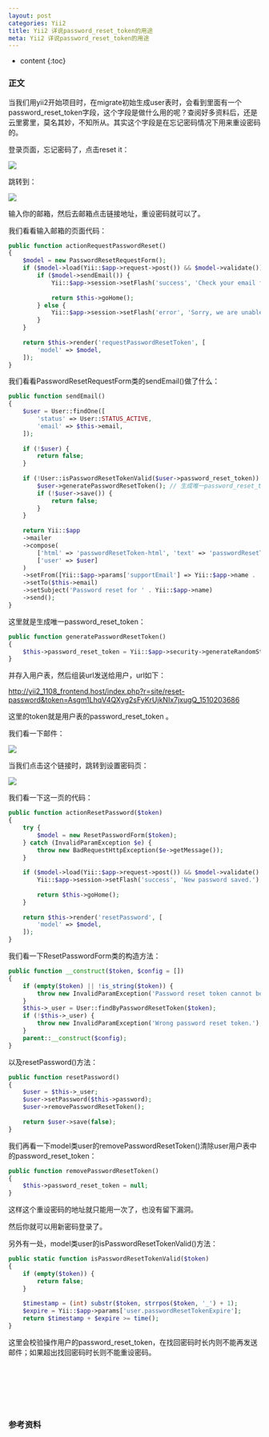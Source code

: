 ```yaml
---
layout: post
categories: Yii2
title: Yii2 详说password_reset_token的用途
meta: Yii2 详说password_reset_token的用途
---
```

* content
{:toc}

### 正文

当我们用yii2开始项目时，在migrate初始生成user表时，会看到里面有一个password_reset_token字段，这个字段是做什么用的呢？查阅好多资料后，还是云里雾里，莫名其妙，不知所从。其实这个字段是在忘记密码情况下用来重设密码的。

登录页面，忘记密码了，点击reset it：

![](http://s2.sinaimg.cn/mw690/001XbchKzy7fFzBRe7f01)

跳转到：

![](http://s11.sinaimg.cn/mw690/001XbchKzy7fFzGcIDUfa)

输入你的邮箱，然后去邮箱点击链接地址，重设密码就可以了。

我们看看输入邮箱的页面代码：

```php
public function actionRequestPasswordReset()
{
    $model = new PasswordResetRequestForm();
    if ($model->load(Yii::$app->request->post()) && $model->validate()) {
        if ($model->sendEmail()) {
            Yii::$app->session->setFlash('success', 'Check your email for further instructions.');
            
            return $this->goHome();
        } else {
            Yii::$app->session->setFlash('error', 'Sorry, we are unable to reset password for the provided email address.');
        }
    }
    
    return $this->render('requestPasswordResetToken', [
        'model' => $model,
    ]);
} 
```

我们看看PasswordResetRequestForm类的sendEmail()做了什么：

```php
public function sendEmail()
{
    $user = User::findOne([
        'status' => User::STATUS_ACTIVE,
        'email' => $this->email,
    ]);
    
    if (!$user) {
        return false;
    }
    
    if (!User::isPasswordResetTokenValid($user->password_reset_token)) {
        $user->generatePasswordResetToken(); // 生成唯一password_reset_token
        if (!$user->save()) {
            return false;
        }
    }
    
    return Yii::$app
    ->mailer
    ->compose(
        ['html' => 'passwordResetToken-html', 'text' => 'passwordResetToken-text'],
        ['user' => $user]
    )
    ->setFrom([Yii::$app->params['supportEmail'] => Yii::$app->name . ' robot'])
    ->setTo($this->email)
    ->setSubject('Password reset for ' . Yii::$app->name)
    ->send();
} 
```

这里就是生成唯一password_reset_token：

```php
public function generatePasswordResetToken()
{
    $this->password_reset_token = Yii::$app->security->generateRandomString() . '_' . time();
} 
```

并存入用户表，然后组装url发送给用户，url如下：

http://yii2_1108_frontend.host/index.php?r=site/reset-password&token=Asgm1LhqV4QXyg2sFyKrUjkNIx7jxugQ_1510203686

这里的token就是用户表的password_reset_token 。

我们看一下邮件：

![](http://s4.sinaimg.cn/mw690/001XbchKzy7fFApDpwnd3)

当我们点击这个链接时，跳转到设置密码页：

![](http://s13.sinaimg.cn/mw690/001XbchKzy7fFAzhzpWbc)

我们看一下这一页的代码：

```php
public function actionResetPassword($token)
{
    try {
        $model = new ResetPasswordForm($token);
    } catch (InvalidParamException $e) {
        throw new BadRequestHttpException($e->getMessage());
    }
    
    if ($model->load(Yii::$app->request->post()) && $model->validate() && $model->resetPassword()) {
        Yii::$app->session->setFlash('success', 'New password saved.');
    
        return $this->goHome();
    }
    
    return $this->render('resetPassword', [
        'model' => $model,
    ]);
} 
```

我们看一下ResetPasswordForm类的构造方法：

```php
public function __construct($token, $config = [])
{
    if (empty($token) || !is_string($token)) {
        throw new InvalidParamException('Password reset token cannot be blank.');
    }
    $this->_user = User::findByPasswordResetToken($token);
    if (!$this->_user) {
        throw new InvalidParamException('Wrong password reset token.');
    }
    parent::__construct($config);
} 
```

以及resetPassword()方法：

```php
public function resetPassword()
{
    $user = $this->_user;
    $user->setPassword($this->password);
    $user->removePasswordResetToken();
    
    return $user->save(false);
} 
```


我们再看一下model类user的removePasswordResetToken()清除user用户表中的password_reset_token：

```php
public function removePasswordResetToken()
{
    $this->password_reset_token = null;
} 
```

这样这个重设密码的地址就只能用一次了，也没有留下漏洞。

然后你就可以用新密码登录了。

另外有一处，model类user的isPasswordResetTokenValid()方法：

```php
public static function isPasswordResetTokenValid($token)
{
    if (empty($token)) {
        return false;
    }
    
    $timestamp = (int) substr($token, strrpos($token, '_') + 1);
    $expire = Yii::$app->params['user.passwordResetTokenExpire'];
    return $timestamp + $expire >= time();
} 
```

这里会校验操作用户的password_reset_token，在找回密码时长内则不能再发送邮件；如果超出找回密码时长则不能重设密码。

<br/><br/><br/><br/><br/>
### 参考资料 





